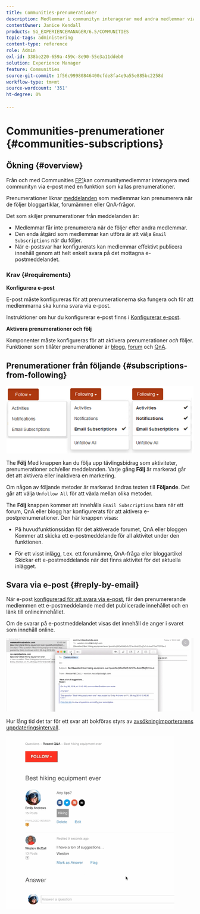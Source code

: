 ```yaml
---
title: Communities-prenumerationer
description: Medlemmar i communityn interagerar med andra medlemmar via e-post
contentOwner: Janice Kendall
products: SG_EXPERIENCEMANAGER/6.5/COMMUNITIES
topic-tags: administering
content-type: reference
role: Admin
exl-id: 338be220-659a-459c-8e90-55e3a11ddeb0
solution: Experience Manager
feature: Communities
source-git-commit: 1f56c99980846400cfde8fa4e9a55e885bc2258d
workflow-type: tm+mt
source-wordcount: '351'
ht-degree: 0%

---
```


# Communities-prenumerationer {#communities-subscriptions}

## Ökning {#overview}

Från och med Communities [FP1](deploy-communities.md#latestfeaturepack)kan communitymedlemmar interagera med communityn via e-post med en funktion som kallas prenumerationer.

Prenumerationer liknar [meddelanden](notifications.md) som medlemmar kan prenumerera när de följer bloggartiklar, forumämnen eller QnA-frågor.

Det som skiljer prenumerationer från meddelanden är:

* Medlemmar får inte prenumerera när de följer efter andra medlemmar.
* Den enda åtgärd som medlemmar kan utföra är att välja `Email Subscriptions` när du följer.
* När e-postsvar har konfigurerats kan medlemmar effektivt publicera innehåll genom att helt enkelt svara på det mottagna e-postmeddelandet.

### Krav {#requirements}

**Konfigurera e-post**

E-post måste konfigureras för att prenumerationerna ska fungera och för att medlemmarna ska kunna svara via e-post.

Instruktioner om hur du konfigurerar e-post finns i [Konfigurerar e-post](email.md).

**Aktivera prenumerationer och följ**

Komponenter måste konfigureras för att aktivera prenumerationer *och* följer. Funktioner som tillåter prenumerationer är [blogg](blog-feature.md), [forum](forum.md) och [QnA](working-with-qna.md).

## Prenumerationer från följande {#subscriptions-from-following}

![prenumerationsföljande](assets/subscription-following.png)

The **Följ** Med knappen kan du följa upp tävlingsbidrag som aktiviteter, prenumerationer och/eller meddelanden. Varje gång **Följ** är markerad går det att aktivera eller inaktivera en markering.

Om någon av följande metoder är markerad ändras texten till **Följande**. Det går att välja `Unfollow All` för att växla mellan olika metoder.

The **Följ** knappen kommer att innehålla `Email Subscriptions` bara när ett forum, QnA eller blogg har konfigurerats för att aktivera e-postprenumerationer. Den här knappen visas:

* På huvudfunktionssidan för det aktiverade forumet, QnA eller bloggen Kommer att skicka ett e-postmeddelande för all aktivitet under den funktionen.

* För ett visst inlägg, t.ex. ett forumämne, QnA-fråga eller bloggartikel Skickar ett e-postmeddelande när det finns aktivitet för det aktuella inlägget.

## Svara via e-post {#reply-by-email}

När e-post [konfigurerad för att svara via e-post](email.md#configure-polling-importer), får den prenumererande medlemmen ett e-postmeddelande med det publicerade innehållet och en länk till onlineinnehållet.

Om de svarar på e-postmeddelandet visas det innehåll de anger i svaret som innehåll online.

![e-postsvar](assets/email-reply.png)

Hur lång tid det tar för ett svar att bokföras styrs av [avsökningimporterarens uppdateringsintervall](email.md#configure-polling-importer).

![QA](assets/qa.png)
